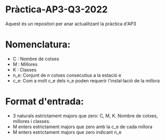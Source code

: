 # Pràctica-AP3-Q3-2022
Aquest és un repositori per anar actualitzant la pràctica d'AP3

# Nomenclatura: 
- C : Nombre de cotxes
- M : Millores
- K : Classes
- n_e: Conjunt de n cotxes consecutius a la estació e
- c_e: Com a molt c_e dels n_e poden requerir l'instal·lació de la millora
# Format d'entrada: 
- 3 naturals estrictament majors que zero: C, M, K. Nombre de cotxes, millores i classes. 
- M enters estrictament majors que zero amb la c_e de cada millora
- M enters estrictament majors que zero indicant n_e
